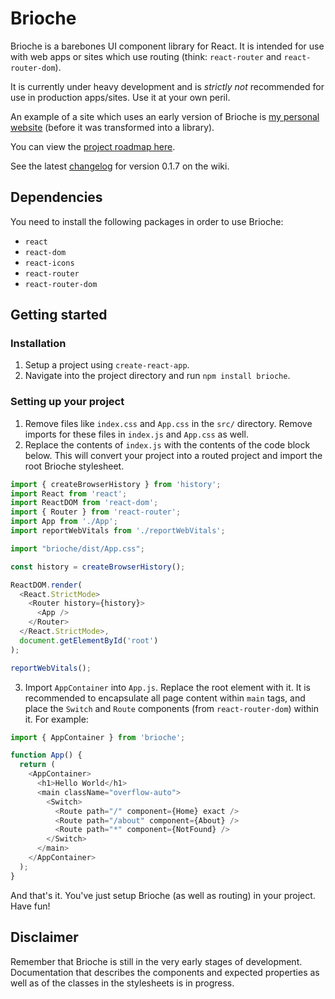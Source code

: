 # Brioche

Brioche is a barebones UI component library for React. It is intended for use with web apps or sites which use routing (think: `react-router` and `react-router-dom`).

It is currently under heavy development and is *strictly not* recommended for use in production apps/sites. Use it at your own peril.

An example of a site which uses an early version of Brioche is [my personal website](https://clarencesiew.com) (before it was transformed into a library).

You can view the [project roadmap here](https://github.com/csiew/brioche/wiki/Roadmap).

See the latest [changelog](https://github.com/csiew/brioche/wiki/Version-0.1.7) for version 0.1.7 on the wiki.


## Dependencies

You need to install the following packages in order to use Brioche:

* `react`
* `react-dom`
* `react-icons`
* `react-router`
* `react-router-dom`


## Getting started

### Installation

1. Setup a project using `create-react-app`.
2. Navigate into the project directory and run `npm install brioche`.


### Setting up your project

1. Remove files like `index.css` and `App.css` in the `src/` directory. Remove imports for these files in `index.js` and `App.css` as well.
2. Replace the contents of `index.js` with the contents of the code block below. This will convert your project into a routed project and import the root Brioche stylesheet.

```js
import { createBrowserHistory } from 'history';
import React from 'react';
import ReactDOM from 'react-dom';
import { Router } from 'react-router';
import App from './App';
import reportWebVitals from './reportWebVitals';

import "brioche/dist/App.css";

const history = createBrowserHistory();

ReactDOM.render(
  <React.StrictMode>
    <Router history={history}>
      <App />
    </Router>
  </React.StrictMode>,
  document.getElementById('root')
);

reportWebVitals();
```

3. Import `AppContainer` into `App.js`. Replace the root element with it. It is recommended to encapsulate all page content within `main` tags, and place the `Switch` and `Route` components (from `react-router-dom`) within it. For example:

```js
import { AppContainer } from 'brioche';

function App() {
  return (
    <AppContainer>
      <h1>Hello World</h1>
      <main className="overflow-auto">
        <Switch>
          <Route path="/" component={Home} exact />
          <Route path="/about" component={About} />
          <Route path="*" component={NotFound} />
        </Switch>
      </main>
    </AppContainer>
  );
}
```

And that's it. You've just setup Brioche (as well as routing) in your project. Have fun!


## Disclaimer

Remember that Brioche is still in the very early stages of development. Documentation that describes the components and expected properties as well as of the classes in the stylesheets is in progress.
